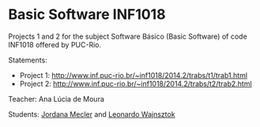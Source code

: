 # Basic Software INF1018
Projects 1 and 2 for the subject Software Básico (Basic Software) of code INF1018 offered by PUC-Rio. 

Statements:

- Project 1: http://www.inf.puc-rio.br/~inf1018/2014.2/trabs/t1/trab1.html
- Project 2: http://www.inf.puc-rio.br/~inf1018/2014.2/trabs/t2/trab2.html

Teacher: Ana Lúcia de Moura

Students: [Jordana Mecler](https://github.com/jordanamecler) and [Leonardo Wajnsztok](https://github.com/leotok)
